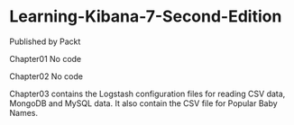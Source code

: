 # Learning-Kibana-7-Second-Edition
Published by Packt

Chapter01 No code

Chapter02 No code

Chapter03 contains the Logstash configuration files for reading CSV data, MongoDB and MySQL data. It also contain the CSV file for Popular Baby Names.
